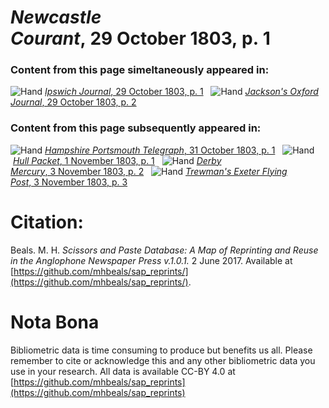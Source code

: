 # *Newcastle Courant*, 29 October 1803, p. 1  
  
### Content from this page simeltaneously appeared in:  
![Hand](http://scissorsandpaste.net/wp-content/uploads/2017/06/smallhandpointer.png) [*Ipswich Journal*, 29 October 1803, p. 1](https://mhbeals.github.io/sap_html/Ipswich-Journal/Ipswich-Journal-29-October-1803-p-1)  
![Hand](http://scissorsandpaste.net/wp-content/uploads/2017/06/smallhandpointer.png) [*Jackson's Oxford Journal*, 29 October 1803, p. 2](https://mhbeals.github.io/sap_html/Jackson's-Oxford-Journal/Jackson's-Oxford-Journal-29-October-1803-p-2)  
  
### Content from this page subsequently appeared in:  
![Hand](http://scissorsandpaste.net/wp-content/uploads/2017/06/smallhandpointer.png) [*Hampshire Portsmouth Telegraph*, 31 October 1803, p. 1](https://mhbeals.github.io/sap_html/Hampshire-Portsmouth-Telegraph/Hampshire-Portsmouth-Telegraph-31-October-1803-p-1)  
![Hand](http://scissorsandpaste.net/wp-content/uploads/2017/06/smallhandpointer.png) [*Hull Packet*, 1 November 1803, p. 1](https://mhbeals.github.io/sap_html/Hull-Packet/Hull-Packet-1-November-1803-p-1)  
![Hand](http://scissorsandpaste.net/wp-content/uploads/2017/06/smallhandpointer.png) [*Derby Mercury*, 3 November 1803, p. 2](https://mhbeals.github.io/sap_html/Derby-Mercury/Derby-Mercury-3-November-1803-p-2)  
![Hand](http://scissorsandpaste.net/wp-content/uploads/2017/06/smallhandpointer.png) [*Trewman's Exeter Flying Post*, 3 November 1803, p. 3](https://mhbeals.github.io/sap_html/Trewman's-Exeter-Flying-Post/Trewman's-Exeter-Flying-Post-3-November-1803-p-3)  


# Citation: 

Beals. M. H. *Scissors and Paste Database: A Map of Reprinting and Reuse in the Anglophone Newspaper Press v.1.0.1.* 2 June 2017. Available at [https://github.com/mhbeals/sap_reprints/](https://github.com/mhbeals/sap_reprints/). 

# Nota Bona

Bibliometric data is time consuming to produce but benefits us all. Please remember to cite or acknowledge this and any other bibliometric data you use in your research. All data is available CC-BY 4.0 at [https://github.com/mhbeals/sap_reprints](https://github.com/mhbeals/sap_reprints)